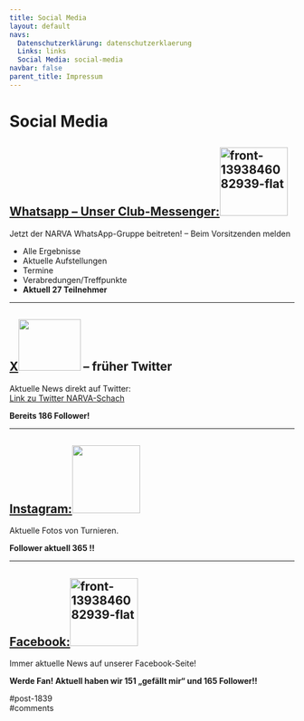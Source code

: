 ```yaml
---
title: Social Media 
layout: default
navs:
  Datenschutzerklärung: datenschutzerklaerung
  Links: links
  Social Media: social-media
navbar: false
parent_title: Impressum
---
```

<div class="post-1839 page type-page status-publish hentry" id="post-1839">
<h1 class="entry-title">Social Media</h1>
<div class="entry-content">
<h2><span style="text-decoration: underline;">Whatsapp – Unser Club-Messenger:</span><img alt="front-1393846082939-flat" class="alignright wp-image-1661" decoding="async" height="121" sizes="(max-width: 120px) 100vw, 120px" src="http://www.narva-schach.de/wordpress/wp-content/uploads/2016/05/front-1393846082939.flat_-150x150.jpg" srcset="https://www.narva-schach.de/wordpress/wp-content/uploads/2016/05/front-1393846082939.flat_-150x150.jpg 150w, https://www.narva-schach.de/wordpress/wp-content/uploads/2016/05/front-1393846082939.flat_-298x300.jpg 298w, https://www.narva-schach.de/wordpress/wp-content/uploads/2016/05/front-1393846082939.flat_-768x773.jpg 768w, https://www.narva-schach.de/wordpress/wp-content/uploads/2016/05/front-1393846082939.flat_-1017x1024.jpg 1017w, https://www.narva-schach.de/wordpress/wp-content/uploads/2016/05/front-1393846082939.flat_-144x144.jpg 144w, https://www.narva-schach.de/wordpress/wp-content/uploads/2016/05/front-1393846082939.flat_.jpg 1400w" width="120"/></h2>
<p>Jetzt der NARVA WhatsApp-Gruppe beitreten! – Beim Vorsitzenden melden</p>
<ul>
<li>Alle Ergebnisse</li>
<li>Aktuelle Aufstellungen</li>
<li>Termine</li>
<li>Verabredungen/Treffpunkte</li>
<li><strong>Aktuell 27 Teilnehmer</strong></li>
</ul>
<hr/>
<h2><span style="text-decoration: underline;">X</span><img alt="" class="alignright wp-image-9081" decoding="async" height="91" sizes="(max-width: 110px) 100vw, 110px" src="https://www.narva-schach.de/wordpress/wp-content/uploads/2022/01/2021-Twitter-logo-blue-300x247.png" srcset="https://www.narva-schach.de/wordpress/wp-content/uploads/2022/01/2021-Twitter-logo-blue-300x247.png 300w, https://www.narva-schach.de/wordpress/wp-content/uploads/2022/01/2021-Twitter-logo-blue-1024x843.png 1024w, https://www.narva-schach.de/wordpress/wp-content/uploads/2022/01/2021-Twitter-logo-blue-768x632.png 768w, https://www.narva-schach.de/wordpress/wp-content/uploads/2022/01/2021-Twitter-logo-blue.png 1034w" width="110"/> – früher Twitter</h2>
<p>Aktuelle News direkt auf Twitter:<br/>
<a href="https://twitter.com/intent/follow?original_referer=https%3A%2F%2Fwww.narva-schach.de%2F&amp;ref_src=twsrc%5Etfw%7Ctwcamp%5Ebuttonembed%7Ctwterm%5Efollow%7Ctwgr%5Enarva_schach&amp;region=follow_link&amp;screen_name=narva_schach" rel="noopener" target="_blank">Link zu Twitter NARVA-Schach</a></p>
<p><strong>Bereits 186 Follower!</strong></p>
<hr/>
<h2><span style="text-decoration: underline;">Instagram:</span><img class="alignright wp-image-1661" decoding="async" src="https://www.narva-schach.de/wordpress/wp-content/uploads/2021/10/735145cfe0a4.png" width="120"/></h2>
<p>Aktuelle Fotos von Turnieren.</p>
<p><strong>Follower aktuell 365 !!</strong></p>
<hr/>
<h2><span style="text-decoration: underline;">Facebook:</span><img alt="front-1393846082939-flat" class="alignright wp-image-1661" decoding="async" src="http://www.narva-schach.de/dateien/facebook.png" width="120"/></h2>
<p>Immer aktuelle News auf unserer Facebook-Seite!</p>
<p><strong>Werde Fan! Aktuell haben wir 151 „gefällt mir“ und 165 Follower!!</strong></p>
</div><!-- .entry-content -->
</div> #post-1839 
<div id="comments">
</div> #comments 
